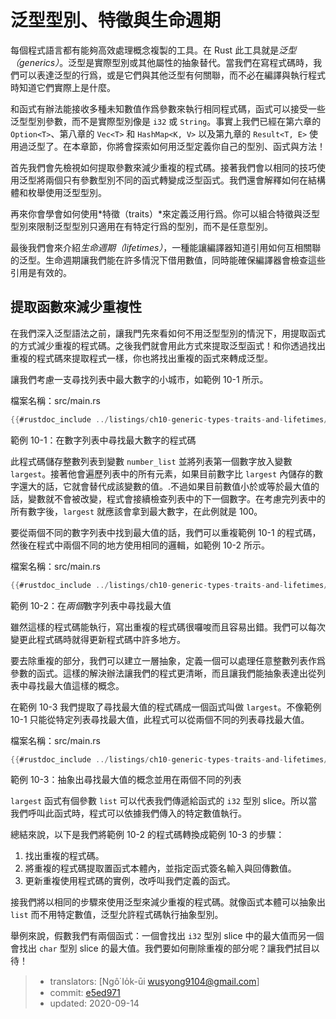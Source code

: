 # 泛型型別、特徵與生命週期

每個程式語言都有能夠高效處理概念複製的工具。在 Rust 此工具就是*泛型（generics）*。泛型是實際型別或其他屬性的抽象替代。當我們在寫程式碼時，我們可以表達泛型的行爲，或是它們與其他泛型有何關聯，而不必在編譯與執行程式時知道它們實際上是什麼。

和函式有辦法能接收多種未知數值作爲參數來執行相同程式碼，函式可以接受一些泛型型別參數，而不是實際型別像是 `i32` 或 `String`。事實上我們已經在第六章的 `Option<T>`、第八章的 `Vec<T>` 和 `HashMap<K, V>` 以及第九章的 `Result<T, E>` 使用過泛型了。在本章節，你將會探索如何用泛型定義你自己的型別、函式與方法！

首先我們會先檢視如何提取參數來減少重複的程式碼。接著我們會以相同的技巧使用泛型將兩個只有參數型別不同的函式轉變成泛型函式。我們還會解釋如何在結構體和枚舉使用泛型型別。

再來你會學會如何使用*特徵（traits）*來定義泛用行爲。你可以組合特徵與泛型型別來限制泛型型別只適用在有特定行爲的型別，而不是任意型別。

最後我們會來介紹*生命週期（lifetimes）*，一種能讓編譯器知道引用如何互相關聯的泛型。生命週期讓我們能在許多情況下借用數值，同時能確保編譯器會檢查這些引用是有效的。

## 提取函數來減少重複性

在我們深入泛型語法之前，讓我門先來看如何不用泛型型別的情況下，用提取函式的方式減少重複的程式碼。之後我們就會用此方式來提取泛型函式！和你透過找出重複的程式碼來提取程式一樣，你也將找出重複的函式來轉成泛型。

讓我們考慮一支尋找列表中最大數字的小城市，如範例 10-1 所示。

<span class="filename">檔案名稱：src/main.rs</span>

```rust
{{#rustdoc_include ../listings/ch10-generic-types-traits-and-lifetimes/listing-10-01/src/main.rs:here}}
```

<span class="caption">範例 10-1：在數字列表中尋找最大數字的程式碼</span>

此程式碼儲存整數列表到變數 `number_list` 並將列表第一個數字放入變數 `largest`。接著他會遍歷列表中的所有元素，如果目前數字比 `largest` 內儲存的數字還大的話，它就會替代成該變數的值。.不過如果目前數值小於或等於最大值的話，變數就不會被改變，程式會接續檢查列表中的下一個數字。在考慮完列表中的所有數字後，`largest` 就應該會拿到最大數字，在此例就是 100。

要從兩個不同的數字列表中找到最大值的話，我們可以重複範例 10-1 的程式碼，然後在程式中兩個不同的地方使用相同的邏輯，如範例 10-2 所示。

<span class="filename">檔案名稱：src/main.rs</span>

```rust
{{#rustdoc_include ../listings/ch10-generic-types-traits-and-lifetimes/listing-10-02/src/main.rs}}
```

<span class="caption">範例 10-2：在*兩個*數字列表中尋找最大值</span>

雖然這樣的程式碼能執行，寫出重複的程式碼很囉唆而且容易出錯。我們可以每次變更此程式碼時就得更新程式碼中許多地方。

要去除重複的部分，我們可以建立一層抽象，定義一個可以處理任意整數列表作爲參數的函式。這樣的解決辦法讓我們的程式更清晰，而且讓我們能抽象表達出從列表中尋找最大值這樣的概念。

在範例 10-3 我們提取了尋找最大值的程式碼成一個函式叫做 `largest`。不像範例 10-1 只能從特定列表尋找最大值，此程式可以從兩個不同的列表尋找最大值。

<span class="filename">檔案名稱：src/main.rs</span>

```rust
{{#rustdoc_include ../listings/ch10-generic-types-traits-and-lifetimes/listing-10-03/src/main.rs:here}}
```

<span class="caption">範例 10-3：抽象出尋找最大值的概念並用在兩個不同的列表</span>

`largest` 函式有個參數 `list` 可以代表我們傳遞給函式的 `i32` 型別 slice。所以當我們呼叫此函式時，程式可以依據我們傳入的特定數值執行。

總結來說，以下是我們將範例 10-2 的程式碼轉換成範例 10-3 的步驟：

1. 找出重複的程式碼。
2. 將重複的程式碼提取置函式本體內，並指定函式簽名輸入與回傳數值。
3. 更新重複使用程式碼的實例，改呼叫我們定義的函式。

接我們將以相同的步驟來使用泛型來減少重複的程式碼。就像函式本體可以抽象出 `list` 而不用特定數值，泛型允許程式碼執行抽象型別。

舉例來說，假數我們有兩個函式：一個會找出 `i32` 型別 slice 中的最大值而另一個會找出 `char` 型別 slice 的最大值。我們要如何刪除重複的部分呢？讓我們拭目以待！

> - translators: [Ngô͘ Io̍k-ūi <wusyong9104@gmail.com>]
> - commit: [e5ed971](https://github.com/rust-lang/book/blob/e5ed97128302d5fa45dbac0e64426bc7649a558c/src/ch10-00-generics.md)
> - updated: 2020-09-14
